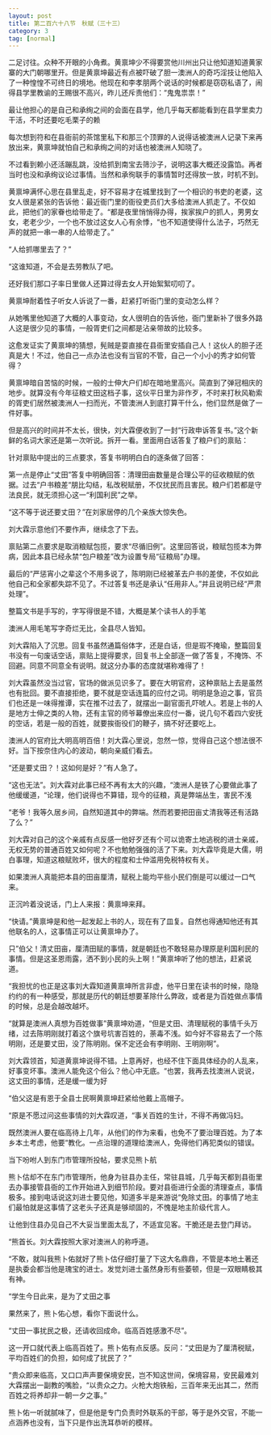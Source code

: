 ```yaml
---
layout: post
title: 第二百六十八节　秋赋（三十三）
category: 3
tag: [normal]
---
```


二足讨往。众种不开眼的小角煮。黄禀坤少不得要赏他川州出只让他知道知道黄家寨的大门朝哪里开。但是黄禀坤最近有点被吓破了胆一澳洲人的奇巧淫技让他陷入了一种惶惶不可终日的境地。他现在和李孝朋两个说话的时候都是窃窃私语了，闹得县学里教谕的王赐很不高兴，昨儿还斥责他们：“鬼鬼祟祟！”

最让他担心的是自己和承绚之间的会面在县学，他几乎每天都能看到在县学里卖力干活，不时还要吃毛栗子的赖

每次想到符和在县衙前的茶馆里私下和那三个顶罪的人说得话被澳洲人记录下来再放出来，黄禀坤就怕自己和承绚之间的对话也被澳洲人知晓了。

不过看到赖小还活蹦乱跳，没给抓到南宝去筛沙子，说明这事大概还没露馅。再者当时也没和承绚议论过事情。当然和承徇联手的事情暂时还得放一放，时机不到。

黄禀坤满怀心思在县里乱走，好不容易才在城里找到了一个相识的书吏的老婆，这女人很是紧张的告诉他：最近衙门里的衙役吏员们大多给澳洲人抓走了。不仅如此，把他们的家眷也给带走了。“都是夜里悄悄得办得，挨家挨户的抓人，男男女女，老老少少，一个也不放过这女人心有余悸，“也不知道使得什么法子，巧然无声的就把一串一串的人给带走了。”

“人给抓哪里去了？”

“这谁知道，不会是去劳教队了吧。

还好我们那口子率日里做人还算过得去女人开始絮絮叨叨了。

黄禀坤耐着性子听女人诉说了一番，赶紧打听衙门里的变动怎么样？

从她嘴里他知道了大概的人事变动，女人很明白的告诉他，衙门里新补了很多外路人这是很少见的事情，一般胥吏们之间都是沾亲带故的比较多。

这愈发证实了黄禀坤的猜想，髡贼是耍直接在县衙里安插自己人！这伙人的胆子还真是大！不过，他自己一点办法也没有当官的不管，自己一个小小的秀才如何管得？

黄禀坤暗自苦恼的时候，一般的士伸大户们却在暗地里高兴。简直到了弹冠相庆的地步。就算没有今年征粮丈田这档子事，这伙平日里为非作歹，不时来打秋风勒索的胥吏们居然被澳洲人一扫而光，不管澳洲人到底打算干什么，他们显然是做了一件好事。

但是高兴的时间并不太长，很快，刘大霖便收到了一封“行政申诉答复书。”这个新鲜的名词大家还是第一次听说。拆开一看。里面用白话答复了粮户们的禀贴：

针对禀贴中提出的三点要求，答复书明明白白的逐条做了回答：

第一点是停止“丈田”答复中明确回答：清理田亩数量是合理公平的征收粮赋的依据。过去“户书粮差“朋比勾结，私改税赋册，不仅扰民而且害民。粮户们若都是守法良民，就无须担心这一“利国利民”之举。

“这不等于说还要丈田？”在刘家居停的几个亲族大惊失色。

刘大霖示意他们不要作声，继续念了下去。

禀贴第二点要求是取消粮赋包揽，要求“尽循旧例”。这里回答说，粮赋包揽本为弊病，因此本县已经永禁“包户粮差”改为设置专局“征粮局”办理。

最后的“严惩宵小之辈这个不用多说了，陈明刚已经被革去户书的差使，不仅如此他自己和全家都失踪不见了。不过答复书还是承认“任用非人。”并且说明已经“严肃处理”。

整篇文书是手写的，字写得很是不错，大概是某个读书人的手笔

澳洲人用毛笔写字奇烂无比，全县尽人皆知。

刘大霖陷入了沉思。回复书虽然通篇俗体字，还是白话，但是瑕不掩瑜，整篇回复书没有一句废话空话，禀贴上提得要求，回复书上全部逐一做了答复，不掩饰、不回避。同意不同意全有说明。就这分办事的态度就堪称难得了！

刘大霖虽然没当过官，官场的做派见识多了。要在大明官府，这种禀贴上去是虽然也有批回。要不直接拒绝，要不就是空话连篇的应付之词。明明是急迫之事，官员们也还是一味得推谭，实在推不过去了，就摆出一副官面孔吓唬人。若是上书的人是地方士伸之类的人物，还有主官的师爷幕僚出来应付一番，说几句不着四六安抚的空话，若是一般的百姓，就要挨衙役们的鞭子，搞不好还要吃上。

澳洲人的官府比大明高明百倍！刘大霖心里说，忽然一惊，觉得自己这个想法很不好。当下按奈住内心的波动，朝向亲威们看去。

“还是要丈田？！这如何是好？”有人急了。

“这也无法”。刘大霖对此事已经不再有太大的兴趣，“澳洲人是铁了心要做此事了他缓缓道，“论理，他们说得也不算错，现今的征粮，真是弊端丛生，害民不浅

“老爷！我等久居乡间，自然知道其中的弊端。然而若要把田亩丈清我等还有活路了么？”

刘大霖对自己的这个亲戚有点反感一他好歹还有个可以诡寄土地逃税的进士亲戚，无权无势的普通百姓又如何呢？不也勉勉强强的活了下来。刘大霖毕竟是大儒，明白事理，知道这粮赋败坏，很大的程度和士仲滥用免税特权有关。

如果澳洲人真能把本县的田亩厘清，赋税上能均平些小民们倒是可以缓过一口气来。

正沉吟着没说话，门上人来报：黄禀坤来拜。

“快请。”黄禀坤是和他一起发起上书的人，现在有了皿复。自然也得通知他还有其他联名的人，这事情正可以让黄禀坤办了。

只”伯父！清丈田亩，厘清田赋的事情，就是朝廷也不敢轻易办理原是利国利民的事情。但是这圣恩雨露，洒不到小民的头上啊！”黄禀坤听了他的想法，赶紧说道。

“我担忧的也正是这事刘大霖知道黄禀坤所言非虚，他平日里在读书的时候，隐隐约约的有一种感受，那就是历代的朝廷想要革除什么弊政，或者是为百姓做点事情的时候，总是会越改越坏。

“就算是澳洲人真想为百姓做事”黄禀坤劝道，“但是丈田、清理赋税的事情千头万绪，过去陈明刚就打着这个旗号坑害百姓的，荼毒不浅。如今好不容易去了一个陈明刚，还是要丈田，没了陈明刚。保不定还会有李明刚、王明刚啊”。

刘大霖领首，知道黄禀坤说得不错。上意再好，也经不住下面具体经办的人乱来，好事变坏事。澳洲人能免这个俗么？他心中无底。“也罢，我再去找澳洲人说说，这丈田的事情，还是缓一缓为好

“伯父这是有恩于全县士民啊黄禀坤赶紧给他戴上高帽子。

“原是不愿过问这些事情的刘大霖叹道，“事关百姓的生计，不得不再做冯妇。

既然澳洲人要在临高待上几年，从他们的作为来看，也免不了要治理百姓。为了本乡本土考虑，他要“教化。一点治理的道理给澳洲人，免得他们再犯类似的错误。

当下吩咐人到东门市管理所投帖，要求见熊卜航

熊卜估却不在东门市管理所，他身为驻县办主任，常驻县城，几乎每天都到县衙里去办事接管县衙的工作开始进入到细节阶段。要对县衙进行全面的清理查点，事情极多。接到电话说这刘进士要见他，知道多半是来游说“免除丈田。的事情了地主们最怕就是这事情了这老头子还真是够顽固的，不愧是地主阶级代言人。

让他到住县办见自己不大妥当里面太乱了，不适宜见客。干脆还是去登门拜访。

“熊首长。刘大霖按照大家对澳洲人的称呼道。

“不敢，就叫我熊卜佑就好了熊卜估仔细打量了下这大名鼎鼎，不管是本地土著还是执委会都当他是瑰宝的进士。发觉刘进士虽然身形有些萎顿，但是一双眼睛极其有神。

“学生今日此来，是为了丈田之事

果然来了，熊卜佑心想，看你下面说什么。

“丈田一事扰民之极，还请收回成命。临高百姓感激不尽”。

这一开口就代表上临高百姓了。熊卜佑有点反感。反问：“丈田是为了厘清税赋，平均百姓们的负担，如何成了扰民了？”

“贵众即来临高，又口口声声要保境安民，岂不知这世间，保境容易，安民最难刘大霖摆出一副教的嘴脸，“以贵众之力。火枪大炮铁船，三百年来无出其二，然而百姓之将养却非一朝一夕之事。”

熊卜佑一听就腻味了，但是他是专门负责时外联系的干部，等于是外交官，不能一点涵养也没有，当下只是作出洗耳恭听的模样。